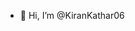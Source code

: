 - 👋 Hi, I’m @KiranKathar06


<!---
KiranKathar06/KiranKathar06 is a ✨ special ✨ repository because its `README.md` (this file) appears on your GitHub profile.
You can click the Preview link to take a look at your changes.
--->
